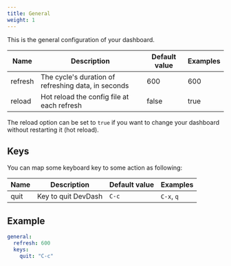 ```yaml
---
title: General
weight: 1
---
```


This is the general configuration of your dashboard.

| Name       | Description                                             | Default value   | Examples   |
| ---------- | ------------------------------------------------------- | --------------- | ---------- |
| refresh    | The cycle's duration of refreshing data, in seconds     | 600             | 600        |
| reload     | Hot reload the config file at each refresh              | false           | true       |

The reload option can be set to `true` if you want to change your dashboard without restarting it (hot reload).

## Keys

You can map some keyboard key to some action as following:

| Name | Description         | Default value | Examples   |
|------|---------------------|---------------|------------|
| quit | Key to quit DevDash | `C-c`         | `C-x`, `q` |

## Example

```yaml
general:
  refresh: 600
  keys:
    quit: "C-c"
```
